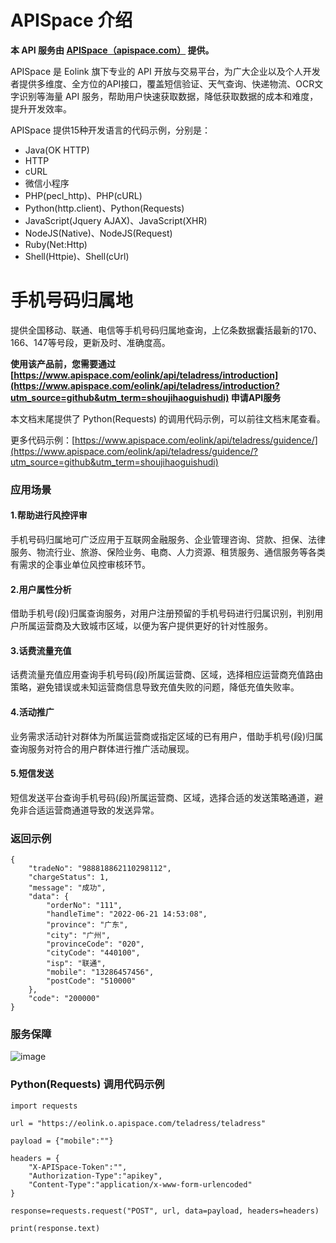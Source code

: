 # APISpace 介绍
**本 API 服务由 [APISpace（apispace.com）](https://www.apispace.com/?utm_source=github&utm_term=shoujihaoguishudi) 提供。**

APISpace 是 Eolink 旗下专业的 API 开放与交易平台，为广大企业以及个人开发者提供多维度、全方位的API接口，覆盖短信验证、天气查询、快递物流、OCR文字识别等海量 API 服务，帮助用户快速获取数据，降低获取数据的成本和难度，提升开发效率。

APISpace 提供15种开发语言的代码示例，分别是：
- Java(OK HTTP)
- HTTP
- cURL
- 微信小程序
- PHP(pecl_http)、PHP(cURL)
- Python(http.client)、Python(Requests)
- JavaScript(Jquery AJAX)、JavaScript(XHR)
- NodeJS(Native)、NodeJS(Request)
- Ruby(Net:Http)
- Shell(Httpie)、Shell(cUrl)

# 手机号码归属地
提供全国移动、联通、电信等手机号码归属地查询，上亿条数据囊括最新的170、166、147等号段，更新及时、准确度高。

**使用该产品前，您需要通过 [https://www.apispace.com/eolink/api/teladress/introduction](https://www.apispace.com/eolink/api/teladress/introduction?utm_source=github&utm_term=shoujihaoguishudi) 申请API服务**

本文档末尾提供了 Python(Requests) 的调用代码示例，可以前往文档末尾查看。

更多代码示例：[https://www.apispace.com/eolink/api/teladress/guidence/](https://www.apispace.com/eolink/api/teladress/guidence/?utm_source=github&utm_term=shoujihaoguishudi)

### 应用场景
#### 1.帮助进行风控评审

手机号码归属地可广泛应用于互联网金融服务、企业管理咨询、贷款、担保、法律服务、物流行业、旅游、保险业务、电商、人力资源、租赁服务、通信服务等各类有需求的企事业单位风控审核环节。

#### 2.用户属性分析

借助手机号(段)归属查询服务，对用户注册预留的手机号码进行归属识别，判别用户所属运营商及大致城市区域，以便为客户提供更好的针对性服务。

#### 3.话费流量充值

话费流量充值应用查询手机号码(段)所属运营商、区域，选择相应运营商充值路由策略，避免错误或未知运营商信息导致充值失败的问题，降低充值失败率。

#### 4.活动推广

业务需求活动针对群体为所属运营商或指定区域的已有用户，借助手机号(段)归属查询服务对符合的用户群体进行推广活动展现。

#### 5.短信发送
短信发送平台查询手机号码(段)所属运营商、区域，选择合适的发送策略通道，避免非合适运营商通道导致的发送异常。

### 返回示例

```
{
    "tradeNo": "988818862110298112",
    "chargeStatus": 1,
    "message": "成功",
    "data": {
        "orderNo": "111",
        "handleTime": "2022-06-21 14:53:08",
        "province": "广东",
        "city": "广州",
        "provinceCode": "020",
        "cityCode": "440100",
        "isp": "联通",
        "mobile": "13286457456",
        "postCode": "510000"
    },
    "code": "200000"
}
```

### 服务保障
![image](https://user-images.githubusercontent.com/36323798/223365050-2a81fcd2-69af-46b9-bb61-1fdc97faf768.png)

### Python(Requests) 调用代码示例

```
import requests

url = "https://eolink.o.apispace.com/teladress/teladress"

payload = {"mobile":""}

headers = {
    "X-APISpace-Token":"",
    "Authorization-Type":"apikey",
    "Content-Type":"application/x-www-form-urlencoded"
}

response=requests.request("POST", url, data=payload, headers=headers)

print(response.text)

```
